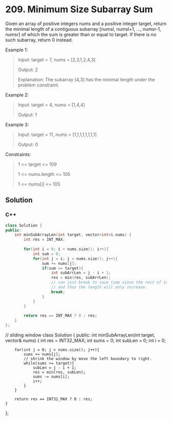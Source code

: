 # 209. Minimum Size Subarray Sum

Given an array of positive integers nums and a positive integer target, return the minimal length of a contiguous subarray [numsl, numsl+1, ..., numsr-1, numsr] of which the sum is greater than or equal to target. If there is no such subarray, return 0 instead. 

Example 1:

> Input: target = 7, nums = [2,3,1,2,4,3]
> 
> Output: 2
> 
> Explanation: The subarray [4,3] has the minimal length under the problem constraint.

Example 2:

> Input: target = 4, nums = [1,4,4]
> 
> Output: 1

Example 3:

> Input: target = 11, nums = [1,1,1,1,1,1,1,1]
> 
> Output: 0 

Constraints:

> 1 <= target <= 109
> 
> 1 <= nums.length <= 105
> 
> 1 <= nums[i] <= 105

## Solution

### C++

```C++
class Solution {
public:
    int minSubArrayLen(int target, vector<int>& nums) {
        int res = INT_MAX;
        
        for(int i = 0; i < nums.size(); i++){
            int sum = 0;
            for(int j = i; j < nums.size(); j++){
                sum += nums[j];
                if(sum >= target){
                    int subArrLen = j - i + 1;
                    res = min(res, subArrLen);
                    // can just break to save time since the rest of interger is positive
                    // and thus the length will only increase.
                    break;
                }
            }
        }
        
        return res == INT_MAX ? 0 : res;
    }
};
```

// sliding window
class Solution {
public:
    int minSubArrayLen(int target, vector<int>& nums) {
        int res = INT32_MAX;
        int sums = 0;
        int subLen = 0;
        int i = 0;
        
        for(int j = 0; j < nums.size(); j++){
            sums += nums[j];
            // shrink the window by move the left boundary to right.
            while(sums >= target){
                subLen = j - i + 1;
                res = min(res, subLen);
                sums -= nums[i];
                i++;
            }
        }
        
        return res == INT32_MAX ? 0 : res;
    }
};
